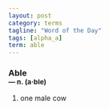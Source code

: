 ```yaml
---
layout: post
category: terms
tagline: "Word of the Day"
tags: [alpha_a]
term: able
---
```


<h3>Able<br/> <small>&mdash; n. (a<span>&middot;</span>ble)</small></h3>
<p><ol>
<li>one male cow</li>
</ol></p>
